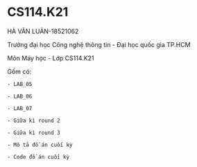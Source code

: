 # CS114.K21
HÀ VĂN LUÂN-18521062


Trường đại học Công nghệ thông tin - Đại học quốc gia TP.HCM

Môn Máy học - Lớp CS114.K21

  
  Gồm có:
  
    - LAB_05
    
    - LAB_06
    
    - LAB_07
    
    - Giữa kì round 2
    
    - Giữa kì round 3
    
    - Mô tả đồ án cuối kỳ
    
    - Code đồ án cuối kỳ
